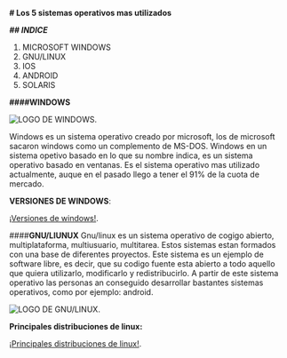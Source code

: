 **# Los 5 sistemas operativos mas utilizados**

**_## INDICE_**
1. MICROSOFT WINDOWS
2. GNU/LINUX
3. IOS
4. ANDROID
5. SOLARIS

**####WINDOWS**

![LOGO DE WINDOWS](https://upload.wikimedia.org/wikipedia/commons/0/0a/Unofficial_Windows_logo_variant_-_2002%E2%80%932012_%28Multicolored%29.svg).

Windows es un sistema operativo creado por microsoft, los de microsoft sacaron windows como un complemento de MS-DOS. Windows en un sistema opetivo basado en lo que su nombre indica, es un sistema operativo basado en ventanas. Es el sistema operativo mas utilizado actualmente, auque en el pasado llego a tener el 91% de la cuota de mercado.

**VERSIONES DE WINDOWS**:

[¡Versiones de windows!](https://ca.wikipedia.org/wiki/Microsoft_Windows#L%C3%ADnia_de_temps_de_les_versions).

####**GNU/LIUNUX**
Gnu/linux es un sistema operativo de cogigo abierto, multiplataforma, multiusuario, multitarea. Estos sistemas estan formados con una base de diferentes proyectos. Este sistema es un ejemplo de software libre, es decir, que su codigo fuente esta abierto a todo aquello que quiera utilizarlo, modificarlo y redistribucirlo. A partir de este sistema operativo las personas an conseguido desarrollar bastantes sistemas operativos, como por ejemplo: android.

![LOGO DE GNU/LINUX](https://diversistemas.files.wordpress.com/2015/10/gnulinux-logo.png).

**Principales distribuciones de linux:**

[¡Principales distribuciones de linux!](https://es.wikipedia.org/wiki/GNU/Linux#Distribuciones).

####
